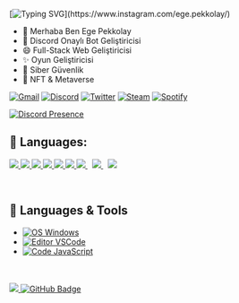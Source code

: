 [![Typing SVG](https://readme-typing-svg.herokuapp.com?color=ba60ff&lines=My+Profile.)](https://www.instagram.com/ege.pekkolay/)


- 🔭 Merhaba Ben Ege Pekkolay
- 🌱 Discord Onaylı Bot Geliştiricisi
- 😄 Full-Stack Web Geliştiricisi
- ✨ Oyun Geliştiricisi
- 🎈 Siber Güvenlik
- 🦊 NFT & Metaverse 


[![Gmail](https://img.shields.io/badge/Gmail-D14836?style=for-the-badge&logo=gmail&logoColor=white)](egepekkolay21@gmail.com)
[![Discord](https://img.shields.io/badge/Discord-7289DA?style=for-the-badge&logo=discord&logoColor=white)](https://discord.gg/KD2cSKpyWU)
[![Twitter](https://img.shields.io/badge/Twitter-1DA1F2?style=for-the-badge&logo=twitter&logoColor=white)](https://twitter.com/egepekkolay)
[![Steam](https://img.shields.io/badge/Instagram-000000?style=for-the-badge&logo=instagram&logoColor=white)](https://www.instagram.com/ege.pekkolay/)
[![Spotify](https://img.shields.io/badge/Spotify-1ED760?&style=for-the-badge&logo=spotify&logoColor=white)](https://open.spotify.com/user/eqgag5ro1qrvvijyqot5h08f4)



[![Discord Presence](https://lanyard-profile-readme.vercel.app/api/753897271451451433?theme=dark&bg=18191c&animated=false&hideDiscrim=true&borderRadius=30px)](https://discord.com/users/753897271451451433)


## 🚀 Languages:

<p align="left"> 
    <a href="https://spring.io/projects/spring-boot" target="_blank"> <img src="https://img.icons8.com/dusk/48/000000/php-logo.png"/> </a> 
    <a href="https://developer.mozilla.org/en-US/docs/Web/JavaScript" target="_blank"> <img src="https://img.icons8.com/color/48/000000/javascript.png"/> </a> 
    <a href="https://www.w3.org/html/" target="_blank"> <img src="https://img.icons8.com/color/48/000000/html-5.png"/> </a> 
    <a href="https://www.w3schools.com/css/" target="_blank"> <img src="https://img.icons8.com/color/48/000000/css3.png"/> </a> 
    <a href="https://getbootstrap.com" target="_blank"> <img src="https://img.icons8.com/color/48/000000/bootstrap.png"/> </a> 
    <a href="https://www.python.org" target="_blank"> <img src="https://img.icons8.com/color/48/000000/python.png"/> </a> 
    <a style="padding-right:8px;" href="https://nodejs.org" target="_blank"> <img src="https://img.icons8.com/color/48/000000/nodejs.png"/> </a> 
    <a style="padding-right:8px;" href="https://www.mysql.com/" target="_blank"> <img src="https://img.icons8.com/fluent/50/000000/mysql-logo.png"/> </a>
    <a styke"padding-right:8px;"  href"" target="_blank"> <img src="https://img.icons8.com/color/48/000000/c-plus-plus-logo.png"/> </a>
</p>

<!-- [![React Badge](https://img.shields.io/badge/-React-61DBFB?style=for-the-badge&labelColor=black&logo=react&logoColor=61DBFB)](#)  [![Javascript Badge](https://img.shields.io/badge/-Javascript-F0DB4F?style=for-the-badge&labelColor=black&logo=javascript&logoColor=F0DB4F)](#) [![Typescript Badge](https://img.shields.io/badge/-Typescript-007acc?style=for-the-badge&labelColor=black&logo=typescript&logoColor=007acc)](#) [![Nodejs Badge](https://img.shields.io/badge/-Nodejs-3C873A?style=for-the-badge&labelColor=black&logo=node.js&logoColor=3C873A)](#) [![GraphQL Badge](https://img.shields.io/badge/-GraphQl-e535ab?style=for-the-badge&labelColor=black&logo=node.js&logoColor=e535ab)](#) -->
<br/>


## 🔧 Languages & Tools

- [![OS Windows](https://img.shields.io/badge/OS-Windows-0078D6?style=flat-square&logo=windows&logoColor=blue)](https://www.microsoft.com/windows)
- [![Editor VSCode](https://img.shields.io/badge/Editor-Visual%20Studio%20Code-%230078d7?style=flat-square&logo=visual-studio-code&logoColor=%230078d7)](https://code.visualstudio.com/)
- [![Code JavaScript](https://img.shields.io/badge/Code-JavaScript-%23323330?style=flat-square&logo=javascript&logoColor=%23F7DF1E)](https://www.javascript.com/)



<br/>
<br/>




<a href="https://github.com/Meghna-DAS/github-profile-views-counter">
    <img src="https://komarev.com/ghpvc/?username=EgePekkolay21">
</a>
<a href=""><img src="https://img.shields.io/github/followers/EgePekkolay21?label=Followers&style=social" alt="GitHub Badge"></a>
